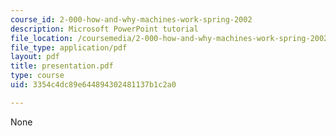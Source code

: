 ```yaml
---
course_id: 2-000-how-and-why-machines-work-spring-2002
description: Microsoft PowerPoint tutorial
file_location: /coursemedia/2-000-how-and-why-machines-work-spring-2002/3354c4dc89e644894302481137b1c2a0_presentation.pdf
file_type: application/pdf
layout: pdf
title: presentation.pdf
type: course
uid: 3354c4dc89e644894302481137b1c2a0

---
```

None